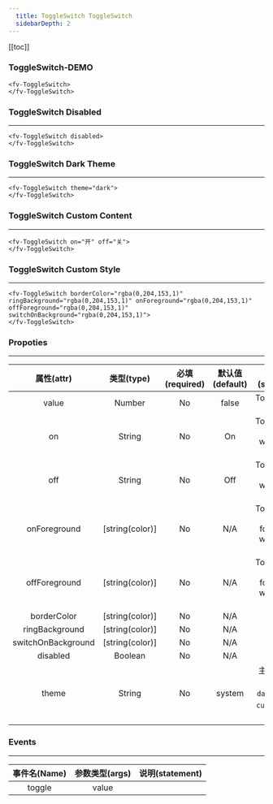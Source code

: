 ```yaml
---
  title: ToggleSwitch ToggleSwitch
  sidebarDepth: 2
---
```

  
[[toc]]

### ToggleSwitch-DEMO 


<ClientOnly>
<fv-ToggleSwitch>
</fv-ToggleSwitch>
</ClientOnly>

```vue
<fv-ToggleSwitch>
</fv-ToggleSwitch>
```

### ToggleSwitch Disabled
---

<ClientOnly>
<fv-ToggleSwitch disabled>
</fv-ToggleSwitch>
</ClientOnly>

```vue
<fv-ToggleSwitch disabled>
</fv-ToggleSwitch>
```

### ToggleSwitch Dark Theme
---
<div style="background: black;">

<ClientOnly>
<fv-ToggleSwitch theme="dark">
</fv-ToggleSwitch>
</ClientOnly>
</div>

```vue
<fv-ToggleSwitch theme="dark">
</fv-ToggleSwitch>
```

### ToggleSwitch Custom Content
---

<ClientOnly>
<fv-ToggleSwitch on="开" off="关">
</fv-ToggleSwitch>
</ClientOnly>

```vue
<fv-ToggleSwitch on="开" off="关">
</fv-ToggleSwitch>
```

### ToggleSwitch Custom Style
---

<ClientOnly>
<fv-ToggleSwitch borderColor="rgba(0,204,153,1)" ringBackground="rgba(0,204,153,1)" onForeground="rgba(0,204,153,1)" offForeground="rgba(0,204,153,1)" switchOnBackground="rgba(0,204,153,1)">
</fv-ToggleSwitch>
</ClientOnly>

```vue
<fv-ToggleSwitch borderColor="rgba(0,204,153,1)" ringBackground="rgba(0,204,153,1)" onForeground="rgba(0,204,153,1)" offForeground="rgba(0,204,153,1)" switchOnBackground="rgba(0,204,153,1)">
</fv-ToggleSwitch>
```



### Propoties
---
|     属性(attr)     |             类型(type)             | 必填(required) | 默认值(default) |                   说明(statement)                   |
|:------------------:|:----------------------------------:|:--------------:|:---------------:|:---------------------------------------------------:|
|       value        |              Number              |       No       |      false      |                 Toggleswitch value                  |
|         on         |              String              |       No       |       On        |       Toggleswitch content when value is true       |
|        off         |              String              |       No       |       Off       |      Toggleswitch content when value is false       |
|    onForeground    |          [string(color)]           |       No       |       N/A       | Toggleswitch content foreground when value is true  |
|   offForeground    |          [string(color)]           |       No       |       N/A       | Toggleswitch content foreground when value is false |
|    borderColor     |          [string(color)]           |       No       |       N/A       |                                                     |
|   ringBackground   |          [string(color)]           |       No       |       N/A       |                                                     |
| switchOnBackground |          [string(color)]           |       No       |       N/A       |                                                     |
|      disabled      |             Boolean              |       No       |       N/A       |                                                     |
|     theme     | String |       No       |     system      |       主题样式, 包含`light`, `dark`, `system`, `custom`几种样式              |

### Events
---
| 事件名(Name) | 参数类型(args) | 说明(statement) |
|:------------:|:--------------:|:---------------:|
|    toggle    |     value      |                 |